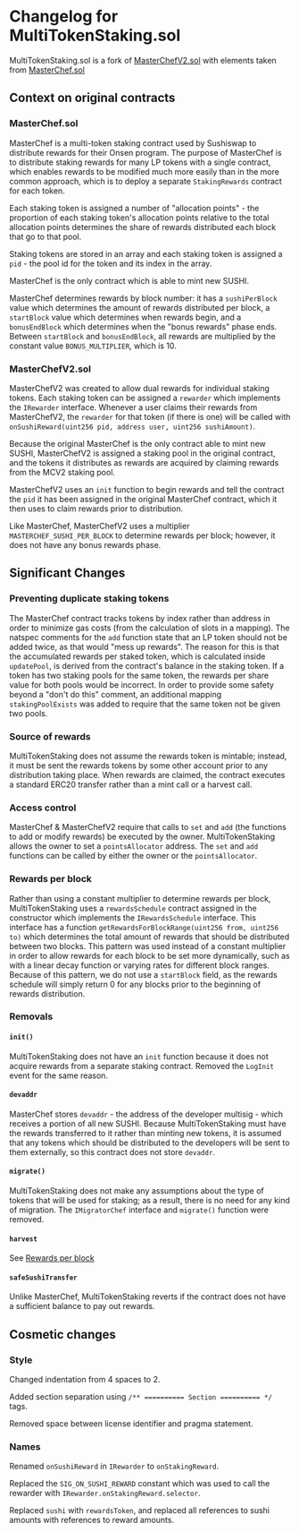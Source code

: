 # Changelog for MultiTokenStaking.sol

MultiTokenStaking.sol is a fork of [MasterChefV2.sol](https://github.com/sushiswap/sushiswap/blob/master/contracts/MasterChefV2.sol) with elements taken from [MasterChef.sol](https://github.com/sushiswap/sushiswap/blob/master/contracts/MasterChef.sol)

## Context on original contracts

### MasterChef.sol

MasterChef is a multi-token staking contract used by Sushiswap to distribute rewards for their Onsen program. The purpose of MasterChef is to distribute staking rewards for many LP tokens with a single contract, which enables rewards to be modified much more easily than in the more common approach, which is to deploy a separate `StakingRewards` contract for each token.

Each staking token is assigned a number of "allocation points" - the proportion of each staking token's allocation points relative to the total allocation points determines the share of rewards distributed each block that go to that pool.

Staking tokens are stored in an array and each staking token is assigned a `pid` - the pool id for the token and its index in the array.

MasterChef is the only contract which is able to mint new SUSHI.

MasterChef determines rewards by block number: it has a `sushiPerBlock` value which determines the amount of rewards distributed per block, a `startBlock` value which determines when rewards begin, and a `bonusEndBlock` which determines when the "bonus rewards" phase ends. Between `startBlock` and `bonusEndBlock`, all rewards are multiplied by the constant value `BONUS_MULTIPLIER`, which is 10.

### MasterChefV2.sol

MasterChefV2 was created to allow dual rewards for individual staking tokens. Each staking token can be assigned a `rewarder` which implements the `IRewarder` interface. Whenever a user claims their rewards from MasterChefV2, the `rewarder` for that token (if there is one) will be called with `onSushiReward(uint256 pid, address user, uint256 sushiAmount)`.

Because the original MasterChef is the only contract able to mint new SUSHI, MasterChefV2 is assigned a staking pool in the original contract, and the tokens it distributes as rewards are acquired by claiming rewards from the MCV2 staking pool.

MasterChefV2 uses an `init` function to begin rewards and tell the contract the `pid` it has been assigned in the original MasterChef contract, which it then uses to claim rewards prior to distribution.

Like MasterChef, MasterChefV2 uses a multiplier `MASTERCHEF_SUSHI_PER_BLOCK` to determine rewards per block; however, it does not have any bonus rewards phase.

## Significant Changes

### Preventing duplicate staking tokens
The MasterChef contract tracks tokens by index rather than address in order to minimize gas costs (from the calculation of slots in a mapping). The natspec comments for the `add` function state that an LP token should not be added twice, as that would "mess up rewards". The reason for this is that the accumulated rewards per staked token, which is calculated inside `updatePool`, is derived from the contract's balance in the staking token. If a token has two staking pools for the same token, the rewards per share value for both pools would be incorrect. In order to provide some safety beyond a "don't do this" comment, an additional mapping `stakingPoolExists` was added to require that the same token not be given two pools.

### Source of rewards
MultiTokenStaking does not assume the rewards token is mintable; instead, it must be sent the rewards tokens by some other account prior to any distribution taking place. When rewards are claimed, the contract executes a standard ERC20 transfer rather than a mint call or a harvest call.

### Access control
MasterChef & MasterChefV2 require that calls to `set` and `add` (the functions to add or modify rewards) be executed by the owner. MultiTokenStaking allows the owner to set a `pointsAllocator` address. The `set` and `add` functions can be called by either the owner or the `pointsAllocator`.

### Rewards per block

Rather than using a constant multiplier to determine rewards per block, MultiTokenStaking uses a `rewardsSchedule` contract assigned in the constructor which implements the `IRewardsSchedule` interface. This interface has a function `getRewardsForBlockRange(uint256 from, uint256 to)` which determines the total amount of rewards that should be distributed between two blocks. This pattern was used instead of a constant multiplier in order to allow rewards for each block to be set more dynamically, such as with a linear decay function or varying rates for different block ranges.
Because of this pattern, we do not use a `startBlock` field, as the rewards schedule will simply return 0 for any blocks prior to the beginning of rewards distribution.

### Removals

#### `init()`
MultiTokenStaking does not have an `init` function because it does not acquire rewards from a separate staking contract. Removed the `LogInit` event for the same reason.

#### `devaddr`
MasterChef stores `devaddr` - the address of the developer multisig - which receives a portion of all new SUSHI. Because MultiTokenStaking must have the rewards transferred to it rather than minting new tokens, it is assumed that any tokens which should be distributed to the developers will be sent to them externally, so this contract does not store `devaddr`.

#### `migrate()`
MultiTokenStaking does not make any assumptions about the type of tokens that will be used for staking; as a result, there is no need for any kind of migration. The `IMigratorChef` interface and `migrate()` function were removed.

#### `harvest`
See [Rewards per block](#rewards-per-block)

#### `safeSushiTransfer`
Unlike MasterChef, MultiTokenStaking reverts if the contract does not have a sufficient balance to pay out rewards.

## Cosmetic changes

### Style

Changed indentation from 4 spaces to 2.

Added section separation using `/** ========== Section ========== */` tags.

Removed space between license identifier and pragma statement.

### Names

Renamed `onSushiReward` in `IRewarder` to `onStakingReward`.

Replaced the `SIG_ON_SUSHI_REWARD` constant which was used to call the rewarder with `IRewarder.onStakingReward.selector`.

Replaced `sushi` with `rewardsToken`, and replaced all references to sushi amounts with references to reward amounts.